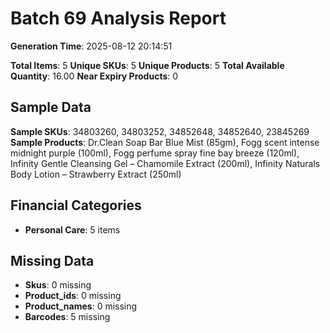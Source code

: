 # Batch 69 Analysis Report

**Generation Time**: 2025-08-12 20:14:51

**Total Items**: 5
**Unique SKUs**: 5
**Unique Products**: 5
**Total Available Quantity**: 16.00
**Near Expiry Products**: 0

## Sample Data
**Sample SKUs**: 34803260, 34803252, 34852648, 34852640, 23845269
**Sample Products**: Dr.Clean Soap Bar Blue Mist (85gm), Fogg scent intense midnight purple (100ml), Fogg perfume spray fine bay breeze (120ml), Infinity Gentle Cleansing Gel – Chamomile Extract (200ml), Infinity Naturals Body Lotion – Strawberry Extract (250ml)

## Financial Categories
- **Personal Care**: 5 items

## Missing Data
- **Skus**: 0 missing
- **Product_ids**: 0 missing
- **Product_names**: 0 missing
- **Barcodes**: 5 missing
